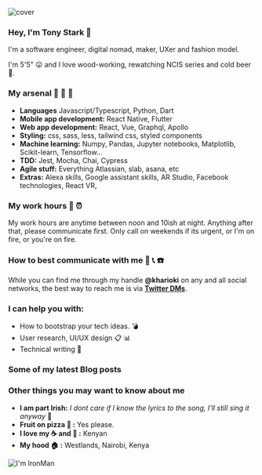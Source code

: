 ![cover](https://user-images.githubusercontent.com/22290070/88123355-6a4a1780-cbd3-11ea-8a17-bf4a984cd1c6.jpeg)

### Hey, I'm Tony Stark :speech_balloon: 
I'm a software engineer, digital nomad, maker, UXer and fashion model. 

I'm 5'5" :stuck_out_tongue: and I love wood-working, rewatching NCIS series and cold beer :beer:.

### My arsenal :wrench: :hammer: :nut_and_bolt:
* **Languages** Javascript/Typescript, Python, Dart 
* **Mobile app development:** React Native, Flutter
* **Web app development:** React, Vue, Graphql, Apollo 
* **Styling:** css, sass, less, tailwind css, styled components
* **Machine learning:** Numpy, Pandas, Jupyter notebooks, Matplotlib, Scikit-learn, Tensorflow...
* **TDD:** Jest, Mocha, Chai, Cypress
* **Agile stuff:** Everything Atlassian, slab, asana, etc
* **Extras:** Alexa skills,  Google assistant skills, AR Studio, Facebook technologies, React VR, 

### My work hours :calendar: :alarm_clock:
My work hours are anytime between noon and 10ish at night. Anything after that, please communicate first. Only call on weekends if its urgent, or I'm on fire, or you're on fire.

### How to best communicate with me :satellite: :telephone_receiver: :phone:
While you can find me through my handle **@kharioki** on any and all social networks, the best way to reach me is via [**Twitter DMs**](https://twitter.com/kharioki).

### I can help you with:
* How to bootstrap your tech ideas. :bomb:
* User research, UI/UX design :clipboard: :bar_chart:
* Technical writing :memo:

### Some of my latest Blog posts
<!-- BLOG-POST-LIST:START -->
<!-- BLOG-POST-LIST:END -->

### Other things you may want to know about me
* **I am part Irish:** *I dont care if I know the lyrics to the song, I'll still sing it anyway* :microphone:
* **Fruit on pizza :pizza: :** Yes please. 
* **I love my :coffee: and :tea: :** Kenyan
* **My hood :house: :** Westlands, Nairobi, Kenya


![I'm IronMan](https://media.giphy.com/media/rlsHtd2YC8k0g/giphy.gif)
